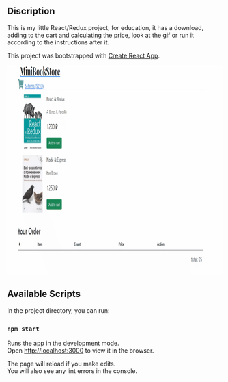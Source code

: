 ## Discription 

This is my little React/Redux project, for education, it has a download, adding to the cart and calculating the price, look at the gif or run it according to the instructions after it.

This project was bootstrapped with [Create React App](https://github.com/facebook/create-react-app).

<img align="" alt="GIF" src="https://github.com/i-doshechnikow/mini-book-store/blob/master/src/images/mini%20book%20store.gif?raw=true" width="1000" height="490" />

## Available Scripts

In the project directory, you can run:

### `npm start`

Runs the app in the development mode.\
Open [http://localhost:3000](http://localhost:3000) to view it in the browser.

The page will reload if you make edits.\
You will also see any lint errors in the console.
